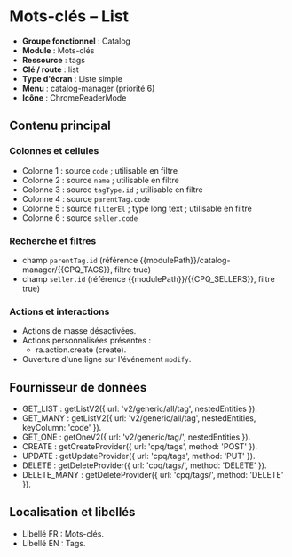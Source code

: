 # Mots-clés – List

- **Groupe fonctionnel** : Catalog
- **Module** : Mots-clés
- **Ressource** : tags
- **Clé / route** : list
- **Type d'écran** : Liste simple
- **Menu** : catalog-manager (priorité 6)
- **Icône** : ChromeReaderMode

## Contenu principal
### Colonnes et cellules
- Colonne 1 : source `code` ; utilisable en filtre
- Colonne 2 : source `name` ; utilisable en filtre
- Colonne 3 : source `tagType.id` ; utilisable en filtre
- Colonne 4 : source `parentTag.code`
- Colonne 5 : source `filterEl` ; type long text ; utilisable en filtre
- Colonne 6 : source `seller.code`

### Recherche et filtres
- champ `parentTag.id` (référence {{modulePath}}/catalog-manager/{{CPQ_TAGS}}, filtre true)
- champ `seller.id` (référence {{modulePath}}/{{CPQ_SELLERS}}, filtre true)

### Actions et interactions
- Actions de masse désactivées.
- Actions personnalisées présentes :
  - ra.action.create (create).
- Ouverture d'une ligne sur l'événement `modify`.

## Fournisseur de données
- GET_LIST : getListV2({
  url: 'v2/generic/all/tag',
  nestedEntities
}).
- GET_MANY : getListV2({
  url: 'v2/generic/all/tag',
  nestedEntities,
  keyColumn: 'code'
}).
- GET_ONE : getOneV2({
  url: 'v2/generic/tag/',
  nestedEntities
}).
- CREATE : getCreateProvider({
  url: 'cpq/tags',
  method: 'POST'
}).
- UPDATE : getUpdateProvider({
  url: 'cpq/tags',
  method: 'PUT'
}).
- DELETE : getDeleteProvider({
  url: 'cpq/tags/',
  method: 'DELETE'
}).
- DELETE_MANY : getDeleteProvider({
  url: 'cpq/tags/',
  method: 'DELETE'
}).

## Localisation et libellés
- Libellé FR : Mots-clés.
- Libellé EN : Tags.